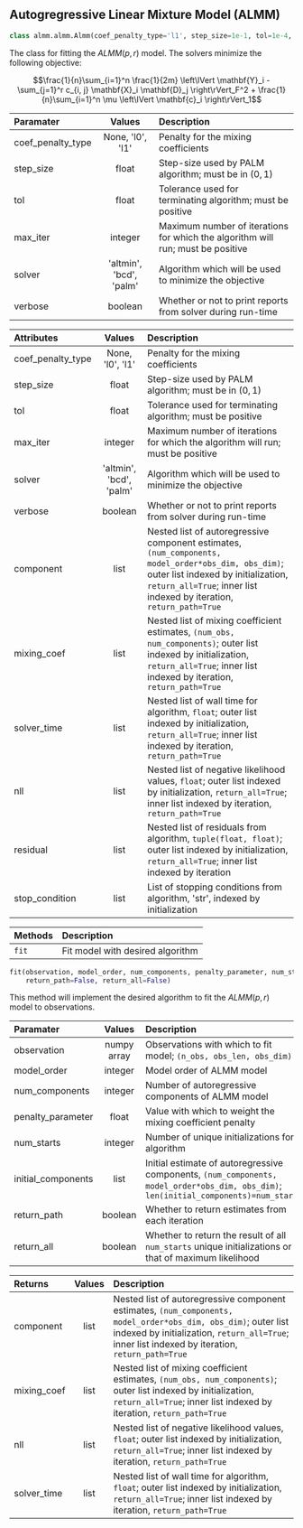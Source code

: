 ## Autogregressive Linear Mixture Model (ALMM)

```python
class almm.almm.Almm(coef_penalty_type='l1', step_size=1e-1, tol=1e-4, max_iter=int(2.5e3), solver='bcd', verbose=False)
```

The class for fitting the $`ALMM(p, r)`$ model. The solvers minimize the following objective:

```math
\frac{1}{n}\sum_{i=1}^n \frac{1}{2m} \left\lVert \mathbf{Y}_i - \sum_{j=1}^r c_{i, j} \mathbf{X}_i \mathbf{D}_j \right\rVert_F^2 + \frac{1}{n}\sum_{i=1}^n \mu \left\lVert \mathbf{c}_i \right\rVert_1
```

| Paramater | Values | Description |
| :--- | :---: | :--- |
| coef_penalty_type | None, 'l0', 'l1' | Penalty for the mixing coefficients |
| step_size | float | Step-size used by PALM algorithm; must be in $`(0, 1)`$ |
| tol | float | Tolerance used for terminating algorithm; must be positive |
| max_iter | integer | Maximum number of iterations for which the algorithm will run; must be positive |
| solver | 'altmin', 'bcd', 'palm' | Algorithm which will be used to minimize the objective |
| verbose | boolean | Whether or not to print reports from solver during run-time |

| Attributes | Values | Description |
| :--- | :---: | :--- |
| coef_penalty_type | None, 'l0', 'l1' | Penalty for the mixing coefficients |
| step_size | float | Step-size used by PALM algorithm; must be in $`(0, 1)`$ |
| tol | float | Tolerance used for terminating algorithm; must be positive |
| max_iter | integer | Maximum number of iterations for which the algorithm will run; must be positive |
| solver | 'altmin', 'bcd', 'palm' | Algorithm which will be used to minimize the objective |
| verbose | boolean | Whether or not to print reports from solver during run-time |
| component | list |  Nested list of autoregressive component estimates, `(num_components, model_order*obs_dim, obs_dim)`; outer list indexed by initialization, `return_all=True`; inner list indexed by iteration, `return_path=True` |
| mixing_coef | list | Nested list of mixing coefficient estimates, `(num_obs, num_components)`; outer list indexed by initialization, `return_all=True`; inner list indexed by iteration, `return_path=True` |
| solver_time | list | Nested list of wall time for algorithm, `float`; outer list indexed by initialization, `return_all=True`; inner list indexed by iteration, `return_path=True` |
| nll | list | Nested list of negative likelihood values, `float`; outer list indexed by initialization, `return_all=True`; inner list indexed by iteration, `return_path=True` |
| residual | list | Nested list of residuals from algorithm, `tuple(float, float)`; outer list indexed by initialization, `return_all=True`; inner list indexed by iteration |
| stop_condition | list | List of stopping conditions from algorithm, 'str', indexed by initialization |

| Methods | Description |
| :--- | :--- |
| `fit` | Fit model with desired algorithm |

```python
fit(observation, model_order, num_components, penalty_parameter, num_starts=5, initial_component=None, 
    return_path=False, return_all=False)
```

This method will implement the desired algorithm to fit the $`ALMM(p, r)`$ model to observations.

| Paramater | Values | Description |
| :--- | :---: | :--- |
| observation | numpy array | Observations with which to fit model; `(n_obs, obs_len, obs_dim)` |
| model_order | integer | Model order of ALMM model |
| num_components | integer | Number of autoregressive components of ALMM model |
| penalty_parameter | float | Value with which to weight the mixing coefficient penalty |
| num_starts | integer | Number of unique initializations for algorithm |
| initial_components | list | Initial estimate of autoregressive components, `(num_components, model_order*obs_dim, obs_dim)`; `len(initial_components)=num_starts` |
| return_path | boolean | Whether to return estimates from each iteration |
| return_all | boolean | Whether to return the result of all `num_starts` unique initializations or that of maximum likelihood |


| Returns | Values | Description |
| :--- | :---: | :--- |
| component | list |  Nested list of autoregressive component estimates, `(num_components, model_order*obs_dim, obs_dim)`; outer list indexed by initialization, `return_all=True`; inner list indexed by iteration, `return_path=True` |
| mixing_coef | list | Nested list of mixing coefficient estimates, `(num_obs, num_components)`; outer list indexed by initialization, `return_all=True`; inner list indexed by iteration, `return_path=True` |
| nll | list | Nested list of negative likelihood values, `float`; outer list indexed by initialization, `return_all=True`; inner list indexed by iteration, `return_path=True` |
| solver_time | list | Nested list of wall time for algorithm, `float`; outer list indexed by initialization, `return_all=True`; inner list indexed by iteration, `return_path=True` |